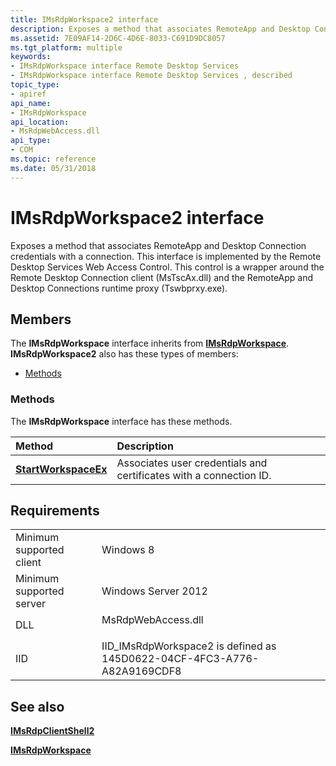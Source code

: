 ```yaml
---
title: IMsRdpWorkspace2 interface
description: Exposes a method that associates RemoteApp and Desktop Connection credentials with a connection.
ms.assetid: 7E09AF14-2D6C-4D6E-8033-C691D9DC8057
ms.tgt_platform: multiple
keywords:
- IMsRdpWorkspace interface Remote Desktop Services
- IMsRdpWorkspace interface Remote Desktop Services , described
topic_type:
- apiref
api_name:
- IMsRdpWorkspace
api_location:
- MsRdpWebAccess.dll
api_type:
- COM
ms.topic: reference
ms.date: 05/31/2018
---
```


# IMsRdpWorkspace2 interface

Exposes a method that associates RemoteApp and Desktop Connection credentials with a connection. This interface is implemented by the Remote Desktop Services Web Access Control. This control is a wrapper around the Remote Desktop Connection client (MsTscAx.dll) and the RemoteApp and Desktop Connections runtime proxy (Tswbprxy.exe).

## Members

The **IMsRdpWorkspace** interface inherits from [**IMsRdpWorkspace**](imsrdpworkspace.md). **IMsRdpWorkspace2** also has these types of members:

-   [Methods](#methods)

### Methods

The **IMsRdpWorkspace** interface has these methods.



| Method                                                        | Description                                                                    |
|:--------------------------------------------------------------|:-------------------------------------------------------------------------------|
| [**StartWorkspaceEx**](https://msdn.microsoft.com/library/Dn123459(v=VS.85).aspx) | Associates user credentials and certificates with a connection ID. <br/> |



 

## Requirements



|                                     |                                                                                               |
|-------------------------------------|-----------------------------------------------------------------------------------------------|
| Minimum supported client<br/> | Windows 8<br/>                                                                          |
| Minimum supported server<br/> | Windows Server 2012<br/>                                                                |
| DLL<br/>                      | <dl> <dt>MsRdpWebAccess.dll</dt> </dl> |
| IID<br/>                      | IID\_IMsRdpWorkspace2 is defined as 145D0622-04CF-4FC3-A776-A82A9169CDF8<br/>           |



## See also

<dl> <dt>

[**IMsRdpClientShell2**](imsrdpclientshell2.md)
</dt> <dt>

[**IMsRdpWorkspace**](imsrdpworkspace.md)
</dt> </dl>

 

 





